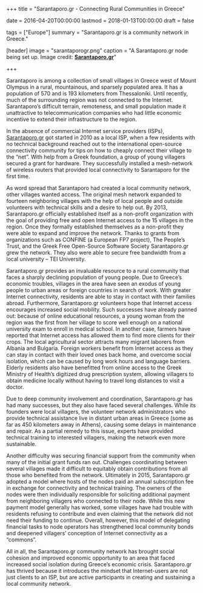 +++
title = "Sarantaporo.gr - Connecting Rural Communities in Greece"

date = 2016-04-20T00:00:00
lastmod = 2018-01-13T00:00:00
draft = false

tags = ["Europe"]
summary = "Sarantaporo.gr is a community network in Greece."

[header]
image = "sarantaporogr.png"
caption = "A Sarantaporo.gr node being set up. Image credit: [**Sarantaporo.gr**](http://www.sarantaporo.gr/)"

+++

Sarantaporo is among a collection of small villages in Greece west of Mount Olympus in a rural, mountainous, and sparsely populated area. It has a population of 570 and is 193 kilometers from Thessaloníki. Until recently, much of the surrounding region was not connected to the Internet. Sarantaporo’s difficult terrain, remoteness, and small population made it unattractive to telecommunication companies who had little economic incentive to extend their infrastructure to the region.

In the absence of commercial Internet service providers (ISPs), [Sarantaporo.gr](http://www.sarantaporo.gr/) got started in 2010 as a local ISP, when a few residents with no technical background reached out to the international open-source connectivity community for tips on how to cheaply connect their village to the “net”. With help from a Greek foundation, a group of young villagers secured a grant for hardware. They successfully installed a mesh-network of wireless routers that provided local connectivity to Sarantaporo for the first time.

As word spread that Sarantaporo had created a local community network, other villages wanted access. The original mesh network expanded to fourteen neighboring villages with the help of local people and outside volunteers with technical skills and a desire to help out. By 2013, Sarantaporo.gr officially established itself as a non-profit organization with the goal of providing free and open Internet access to the 15 villages in the region. Once they formally established themselves as a non-profit they were able to expand and improve the network. Thanks to grants from organizations such as CONFINE (a European FP7 project), The People’s Trust, and the Greek Free Open-Source Software Society Sarantaporo.gr grew the network. They also were able to secure free bandwidth from a local university – TEI University.

Sarantaporo.gr provides an invaluable resource to a rural community that faces a sharply declining population of young people. Due to Greece’s economic troubles, villages in the area have seen an exodus of young people to urban areas or foreign countries in search of work. With greater Internet connectivity, residents are able to stay in contact with their families abroad. Furthermore, Sarantaporo.gr volunteers hope that Internet access encourages increased social mobility. Such successes have already panned out: because of online educational resources, a young woman from the region was the first from her village to score well enough on a national university exam to enroll in medical school. In another case, farmers have reported that Internet access has allowed them to find more clients for their crops. The local agricultural sector attracts many migrant laborers from Albania and Bulgaria. Foreign workers benefit from Internet access as they can stay in contact with their loved ones back home, and overcome social isolation, which can be caused by long work hours and language barriers. Elderly residents also have benefitted from online access to the Greek Ministry of Health’s digitized drug prescription system, allowing villagers to obtain medicine locally without having to travel long distances to visit a doctor.

Due to deep community involvement and coordination, Sarantaporo.gr has had many successes, but they also have faced several challenges. While its founders were local villagers, the volunteer network administrators who provide technical assistance live in distant urban areas in Greece (some as far as 450 kilometers away in Athens), causing some delays in maintenance and repair. As a partial remedy to this issue, experts have provided technical training to interested villagers, making the network even more sustainable.

Another difficulty was securing financial support from the community when many of the initial grant funds ran out. Challenges coordinating between several villages made it difficult to equitably obtain contributions from all those who benefited from the network. Ultimately in 2015, Sarantaporo.gr adopted a model where hosts of the nodes paid an annual subscription fee in exchange for connectivity and technical training. The owners of the nodes were then individually responsible for soliciting additional payment from neighboring villagers who connected to their node. While this new payment model generally has worked, some villages have had trouble with residents refusing to contribute and even claiming that the network did not need their funding to continue. Overall, however, this model of delegating financial tasks to node operators has strengthened local community bonds and deepened villagers’ conception of Internet connectivity as a “commons”.

All in all, the Sarantaporo.gr community network has brought social cohesion and improved economic opportunity to an area that faced increased social isolation during Greece’s economic crisis. Sarantaporo.gr has thrived because it introduces the mindset that Internet-users are not just clients to an ISP, but are active participants in creating and sustaining a local community network.



